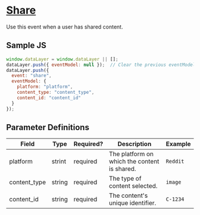 # [Share](https://developers.google.com/analytics/devguides/collection/ga4/reference/events?client_type=gtm#share)
Use this event when a user has shared content.
## Sample JS
``` javascript
window.dataLayer = window.dataLayer || [];
dataLayer.push({ eventModel: null });  // Clear the previous eventModel object.
dataLayer.push({
  event: "share",
  eventModel: {
    platform: "platform",
    content_type: "content_type",
    content_id: "content_id"
  }
});
```
## Parameter Definitions

|Field|Type|Required?|Description|Example|
| --- | --- | --- | --- | --- |
|platform|strint|required|The platform on which the content is shared.|`Reddit`|
|content_type|string|required|The type of content selected.|`image`|
|content_id|string|required|The content's unique identifier.|`C-1234`|
